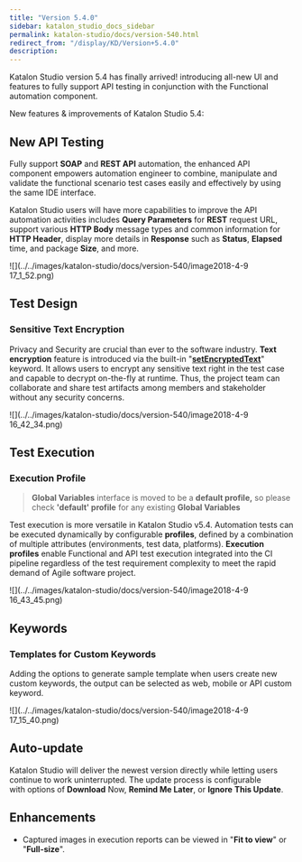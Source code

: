 ```yaml
---
title: "Version 5.4.0" 
sidebar: katalon_studio_docs_sidebar
permalink: katalon-studio/docs/version-540.html 
redirect_from: "/display/KD/Version+5.4.0" 
description: 
---
```

Katalon Studio version 5.4 has finally arrived! introducing all-new UI and features to fully support API testing in conjunction with the Functional automation component.

New features & improvements of Katalon Studio 5.4:

New API Testing
---------------

Fully support **SOAP** and **REST API** automation, the enhanced API component empowers automation engineer to combine, manipulate and validate the functional scenario test cases easily and effectively by using the same IDE interface.

Katalon Studio users will have more capabilities to improve the API automation activities includes **Query Parameters** for **REST** request URL, support various **HTTP Body** message types and common information for **HTTP Header**, display more details in **Response** such as **Status**, **Elapsed** time, and package **Size**, and more.

![](../../images/katalon-studio/docs/version-540/image2018-4-9 17_1_52.png)

Test Design 
------------

### Sensitive Text Encryption

Privacy and Security are crucial than ever to the software industry. **Text encryption** feature is introduced via the built-in "**[setEncryptedText](https://docs.katalon.com/x/6AHR)**" keyword. It allows users to encrypt any sensitive text right in the test case and capable to decrypt on-the-fly at runtime. Thus, the project team can collaborate and share test artifacts among members and stakeholder without any security concerns.

![](../../images/katalon-studio/docs/version-540/image2018-4-9 16_42_34.png)

  

Test Execution
--------------

### Execution Profile

> **Global Variables** interface is moved to be a **default profile,** so please check **'default' profile** for any existing **Global Variables** 

Test execution is more versatile in Katalon Studio v5.4. Automation tests can be executed dynamically by configurable **profiles**, defined by a combination of multiple attributes (environments, test data, platforms). **Execution profiles** enable Functional and API test execution integrated into the CI pipeline regardless of the test requirement complexity to meet the rapid demand of Agile software project.

![](../../images/katalon-studio/docs/version-540/image2018-4-9 16_43_45.png)

Keywords
--------

### Templates for Custom Keywords

Adding the options to generate sample template when users create new custom keywords, the output can be selected as web, mobile or API custom keyword.

![](../../images/katalon-studio/docs/version-540/image2018-4-9 17_15_40.png)

Auto-update
-----------

Katalon Studio will deliver the newest version directly while letting users continue to work uninterrupted. The update process is configurable with options of **Download** Now, **Remind Me Later**, or **Ignore** **This Update**. 

Enhancements
------------

*   Captured images in execution reports can be viewed in "**Fit to view**" or "**Full-size**".